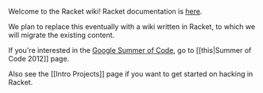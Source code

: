 Welcome to the Racket wiki!  Racket documentation is [here](http://docs.racket-lang.org).

We plan to replace this eventually with a wiki written in Racket, to which we will migrate the existing content.

If you're interested in the [Google Summer of Code](http://www.google-melange.com/gsoc/homepage/google/gsoc2012), go to [[this|Summer of Code 2012]] page.

Also see the [[Intro Projects]] page if you want to get started on hacking in Racket.